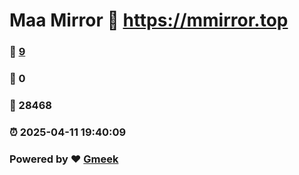 # Maa Mirror :link: https://mmirror.top 
### :page_facing_up: [9](https://mmirror.top/tag.html) 
### :speech_balloon: 0 
### :hibiscus: 28468 
### :alarm_clock: 2025-04-11 19:40:09 
### Powered by :heart: [Gmeek](https://github.com/Meekdai/Gmeek)
